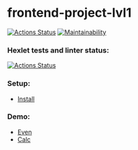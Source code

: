 # frontend-project-lvl1

[![Actions Status](https://github.com/algins/frontend-project-lvl1/workflows/CI/badge.svg)](https://github.com/algins/frontend-project-lvl1/actions)
[![Maintainability](https://api.codeclimate.com/v1/badges/5360edb4b13e2d0bf7aa/maintainability)](https://codeclimate.com/github/algins/frontend-project-lvl1/maintainability)

### Hexlet tests and linter status:
[![Actions Status](https://github.com/algins/frontend-project-lvl1/workflows/hexlet-check/badge.svg)](https://github.com/algins/frontend-project-lvl1/actions)

### Setup:
* [Install](https://asciinema.org/a/NoGBuggMXjBcmKJJL9xPFR9qa)

### Demo:
* [Even](https://asciinema.org/a/a3tD3jTD13Yfr4SLiSNvz4GIt)
* [Calc](https://asciinema.org/a/CeFMlozRN4XjGx5X4o77tfuMz)
